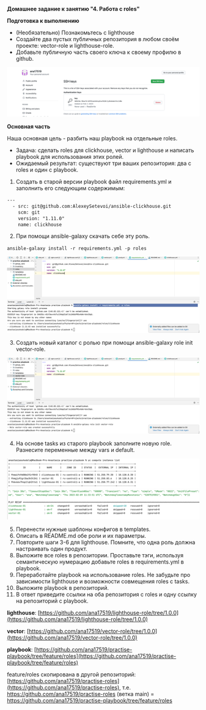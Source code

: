 **Домашнее задание к занятию "4. Работа с roles"**

**Подготовка к выполнению**

* (Необязательно) Познакомьтесь с lighthouse
* Создайте два пустых публичных репозитория в любом своём проекте: vector-role и lighthouse-role.
* Добавьте публичную часть своего ключа к своему профилю в github.

![img.png](images/img185.png)

**Основная часть**

Наша основная цель - разбить наш playbook на отдельные roles. 

* Задача: сделать roles для clickhouse, vector и lighthouse и написать playbook для использования этих ролей. 
* Ожидаемый результат: существуют три ваших репозитория: два с roles и один с playbook.

1. Создать в старой версии playbook файл requirements.yml и заполнить его следующим содержимым:

```
---
  - src: git@github.com:AlexeySetevoi/ansible-clickhouse.git
    scm: git
    version: "1.11.0"
    name: clickhouse
```

2. При помощи ansible-galaxy скачать себе эту роль.

`ansible-galaxy install -r requirements.yml -p roles`

![img.png](images/img186.png)

3. Создать новый каталог с ролью при помощи ansible-galaxy role init vector-role.

![img.png](images/img187.png)

4. На основе tasks из старого playbook заполните новую role. Разнесите переменные между vars и default.

![img.png](images/img188.png)
![img.png](images/img189.png)

5. Перенести нужные шаблоны конфигов в templates.
6. Описать в README.md обе роли и их параметры.
7. Повторите шаги 3-6 для lighthouse. Помните, что одна роль должна настраивать один продукт. 
8. Выложите все roles в репозитории. 
Проставьте тэги, используя семантическую нумерацию добавьте roles в requirements.yml в playbook.
9. Переработайте playbook на использование roles. Не забудьте про зависимости lighthouse и возможности совмещения roles с tasks. 
10. Выложите playbook в репозиторий. 
11. В ответ приведите ссылки на оба репозитория с roles и одну ссылку на репозиторий с playbook.

**lighthouse**: [https://github.com/ana17519/lighthouse-role/tree/1.0.0](https://github.com/ana17519/lighthouse-role/tree/1.0.0)

**vector**: [https://github.com/ana17519/vector-role/tree/1.0.0](https://github.com/ana17519/vector-role/tree/1.0.0)

**playbook**: [https://github.com/ana17519/practise-playbook/tree/feature/roles](https://github.com/ana17519/practise-playbook/tree/feature/roles)

feature/roles скопирована в другой репозиторий: [https://github.com/ana17519/practise-roles](https://github.com/ana17519/practise-roles),
т.е. https://github.com/ana17519/practise-roles (ветка main) = https://github.com/ana17519/practise-playbook/tree/feature/roles